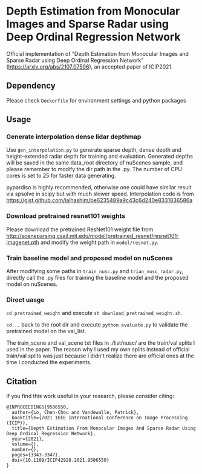 # Depth Estimation from Monocular Images and Sparse Radar using Deep Ordinal Regression Network

Official implementation of "Depth Estimation from Monocular Images and Sparse Radar using Deep Ordinal Regression Network" (https://arxiv.org/abs/2107.07596), an accepted paper of ICIP2021.



## Dependency

Please check `Dockerfile` for environment settings and python packages


## Usage

### Generate interpolation dense lidar depthmap

Use `gen_interpolation.py` to generate sparse depth, dense depth and height-extended radar depth for training and evaluation. Generated depths will be saved in the same data_root directory of nuScenes sample, and please remember to modify the dir path in the .py. The number of CPU cores is set to 25 for faster data generating. 

pypardiso is highly recommended, otherwise one could have similar result via spsolve in scipy but with much slower speed.
Interpolation code is from https://gist.github.com/ialhashim/be6235489a9c43c6d240e8331836586a 

### Download pretrained resnet101 weights

Please download the pretrained ResNet101 weight file from http://sceneparsing.csail.mit.edu/model/pretrained_resnet/resnet101-imagenet.pth and modify the weight path in `model/resnet.py`.

### Train baseline model and proposed model on nuScenes

After modifying some paths in `train_nusc.py` and `trian_nusc_radar.py`, directly call the .py files for training the baseline model and the proposed model on nuScenes.


### Direct uasge
`cd pretrained_weight` and execute `sh download_pretrained_weight.sh`.

`cd ..` back to the root dir and execute `python evaluate.py` to validate the pretrained model on the val_list.



The train_scene and val_scene txt files in ./list/nusc/ are the train/val splits I used in the paper. The reason why I used my own splits instead of official train/val splits was just because I didn't realize there are official ones at the time I conducted the experiments.



## Citation

If you find this work useful in your research, please consider citing:
```
@INPROCEEDINGS{9506550,
  author={Lo, Chen-Chou and Vandewalle, Patrick},
  booktitle={2021 IEEE International Conference on Image Processing (ICIP)}, 
  title={Depth Estimation From Monocular Images And Sparse Radar Using Deep Ordinal Regression Network}, 
  year={2021},
  volume={},
  number={},
  pages={3343-3347},
  doi={10.1109/ICIP42928.2021.9506550}
}
```

